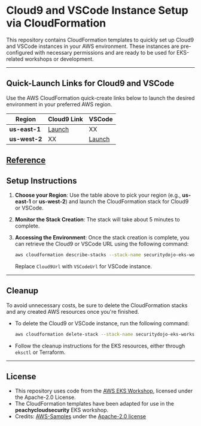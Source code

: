 # Cloud9 and VSCode Instance Setup via CloudFormation

This repository contains CloudFormation templates to quickly set up Cloud9 and VSCode instances in your AWS environment. These instances are pre-configured with necessary permissions and are ready to be used for EKS-related workshops or development.

---

## Quick-Launch Links for Cloud9 and VSCode

Use the AWS CloudFormation quick-create links below to launch the desired environment in your preferred AWS region.

| Region         | Cloud9 Link                         | VSCode            |
|----------------|-------------------------------------|---------------------------------------|
| **us-east-1**  | [Launch](https://console.aws.amazon.com/cloudformation/home?region=us-east-1#/stacks/quickcreate?stackName=securitydojo-eks-workshop&templateURL=https://cf-templates-p4sqzd2p5kud-us-east-1.s3.amazonaws.com/cloud9.yaml)  | XX  |
| **us-west-2**  | XX | [Launch](https://console.aws.amazon.com/cloudformation/home?region=us-west-2#/stacks/quickcreate?stackName=securitydojo-eks-workshop&templateURL=https://cf-templates-p4sqzd2p5kud-us-west-2.s3.amazonaws.com/eks-workshop-vscode.yaml) |

[Reference](https://www.eksworkshop.com/docs/introduction/setup/your-account/)
---

## Setup Instructions

1. **Choose your Region**: Use the table above to pick your region (e.g., **us-east-1** or **us-west-2**) and launch the CloudFormation stack for Cloud9 or VSCode.
   
2. **Monitor the Stack Creation**: The stack will take about 5 minutes to complete.

3. **Accessing the Environment**: Once the stack creation is complete, you can retrieve the Cloud9 or VSCode URL using the following command:

    ```bash
    aws cloudformation describe-stacks --stack-name securitydojo-eks-workshop --query 'Stacks[0].Outputs[?OutputKey==`Cloud9Url`].OutputValue' --output text
    ```

    Replace `Cloud9Url` with `VSCodeUrl` for VSCode instance.

---

## Cleanup

To avoid unnecessary costs, be sure to delete the CloudFormation stacks and any created AWS resources once you're finished.

- To delete the Cloud9 or VSCode instance, run the following command:

    ```bash
    aws cloudformation delete-stack --stack-name securitydojo-eks-workshop
    ```

- Follow the cleanup instructions for the EKS resources, either through `eksctl` or Terraform.

---

## License

- This repository uses code from the [AWS EKS Workshop](https://github.com/aws-samples/eks-workshop-v2/), licensed under the Apache-2.0 License.
- The CloudFormation templates have been adapted for use in the **peachycloudsecurity** EKS workshop.
- Credits: [AWS-Samples](https://github.com/aws-samples/eks-workshop-v2/) under the [Apache-2.0 license](https://github.com/aws-samples/eks-workshop-v2/?tab=Apache-2.0-1-ov-file#readme)

